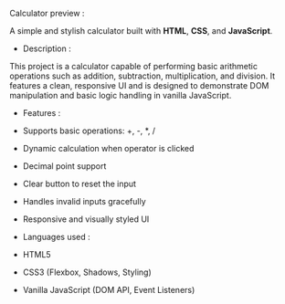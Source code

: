 Calculator preview : 


A simple and stylish calculator built with **HTML**, **CSS**, and **JavaScript**.

- Description :

This project is a calculator capable of performing basic arithmetic operations such as addition, subtraction, multiplication, and division. It features a clean, responsive UI and is designed to demonstrate DOM manipulation and basic logic handling in vanilla JavaScript.

- Features :

- Supports basic operations: +, -, *, /
- Dynamic calculation when operator is clicked
- Decimal point support
- Clear button to reset the input
- Handles invalid inputs gracefully
- Responsive and visually styled UI

- Languages used :

- HTML5
- CSS3 (Flexbox, Shadows, Styling)
- Vanilla JavaScript (DOM API, Event Listeners)


